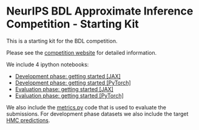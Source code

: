 # NeurIPS BDL Approximate Inference Competition - Starting Kit

This is a starting kit for the BDL competition.

Please see the [competition website](https://izmailovpavel.github.io/neurips_bdl_competition/) for detailed information.

We include 4 ipython notebooks:
* [Development phase: getting started [JAX]](https://colab.research.google.com/github/izmailovpavel/neurips_bdl_starter_kit/blob/main/getting_started_jax.ipynb)
* [Development phase: getting started [PyTorch]](https://colab.research.google.com/github/izmailovpavel/neurips_bdl_starter_kit/blob/main/getting_started_pytorch.ipynb)
* [Evaluation phase: getting started [JAX]](https://colab.research.google.com/github/izmailovpavel/neurips_bdl_starter_kit/blob/main/evaluation_phase_jax.ipynb)
* [Evaluation phase: getting started [PyTorch]](https://colab.research.google.com/github/izmailovpavel/neurips_bdl_starter_kit/blob/main/evaluation_phase_pytorch.ipynb)

We also include the [metrics.py](https://github.com/izmailovpavel/neurips_bdl_starter_kit/blob/main/metrics.py) code that is used to evaluate the submissions. For development phase datasets we also include the target [HMC predictions](https://github.com/izmailovpavel/neurips_bdl_starter_kit/tree/main/data).
